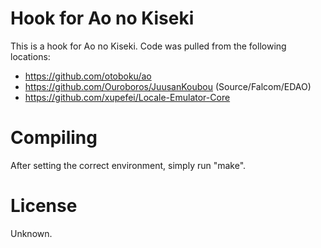 # Hook for Ao no Kiseki

This is a hook for Ao no Kiseki. Code was pulled from the following locations:
* https://github.com/otoboku/ao
* https://github.com/Ouroboros/JuusanKoubou (Source/Falcom/EDAO)
* https://github.com/xupefei/Locale-Emulator-Core

# Compiling

After setting the correct environment, simply run "make".

# License

Unknown.
